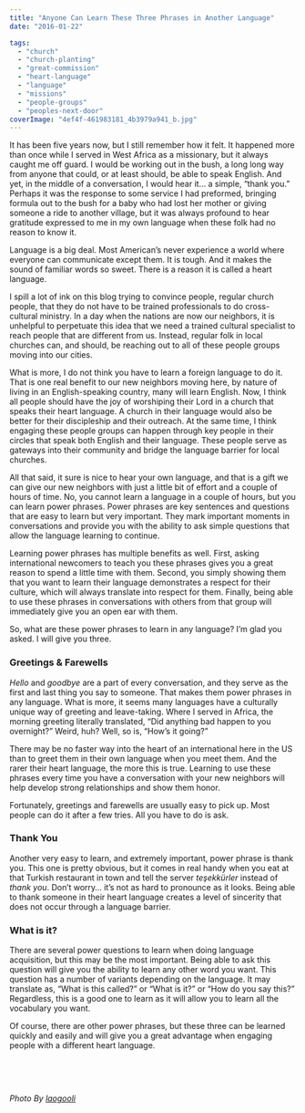 ```yaml
---
title: "Anyone Can Learn These Three Phrases in Another Language"
date: "2016-01-22"

tags: 
  - "church"
  - "church-planting"
  - "great-commission"
  - "heart-language"
  - "language"
  - "missions"
  - "people-groups"
  - "peoples-next-door"
coverImage: "4ef4f-461983181_4b3979a941_b.jpg"
---
```


It has been five years now, but I still remember how it felt. It happened more than once while I served in West Africa as a missionary, but it always caught me off guard. I would be working out in the bush, a long long way from anyone that could, or at least should, be able to speak English. And yet, in the middle of a conversation, I would hear it… a simple, “thank you.” Perhaps it was the response to some service I had preformed, bringing formula out to the bush for a baby who had lost her mother or giving someone a ride to another village, but it was always profound to hear gratitude expressed to me in my own language when these folk had no reason to know it.

Language is a big deal. Most American’s never experience a world where everyone can communicate except them. It is tough. And it makes the sound of familiar words so sweet. There is a reason it is called a heart language.

I spill a lot of ink on this blog trying to convince people, regular church people, that they do not have to be trained professionals to do cross-cultural ministry. In a day when the nations are now our neighbors, it is unhelpful to perpetuate this idea that we need a trained cultural specialist to reach people that are different from us. Instead, regular folk in local churches can, and should, be reaching out to all of these people groups moving into our cities.

What is more, I do not think you have to learn a foreign language to do it. That is one real benefit to our new neighbors moving here, by nature of living in an English-speaking country, many will learn English. Now, I think all people should have the joy of worshiping their Lord in a church that speaks their heart language. A church in their language would also be better for their discipleship and their outreach. At the same time, I think engaging these people groups can happen through key people in their circles that speak both English and their language. These people serve as gateways into their community and bridge the language barrier for local churches.

All that said, it sure is nice to hear your own language, and that is a gift we can give our new neighbors with just a little bit of effort and a couple of hours of time. No, you cannot learn a language in a couple of hours, but you can learn power phrases. Power phrases are key sentences and questions that are easy to learn but very important. They mark important moments in conversations and provide you with the ability to ask simple questions that allow the language learning to continue.

Learning power phrases has multiple benefits as well. First, asking international newcomers to teach you these phrases gives you a great reason to spend a little time with them. Second, you simply showing them that you want to learn their language demonstrates a respect for their culture, which will always translate into respect for them. Finally, being able to use these phrases in conversations with others from that group will immediately give you an open ear with them.

So, what are these power phrases to learn in any language? I’m glad you asked. I will give you three.

### **Greetings & Farewells**

_Hello_ and _goodbye_ are a part of every conversation, and they serve as the first and last thing you say to someone. That makes them power phrases in any language. What is more, it seems many languages have a culturally unique way of greeting and leave-taking. Where I served in Africa, the morning greeting literally translated, “Did anything bad happen to you overnight?” Weird, huh? Well, so is, “How’s it going?”

There may be no faster way into the heart of an international here in the US than to greet them in their own language when you meet them. And the rarer their heart language, the more this is true. Learning to use these phrases every time you have a conversation with your new neighbors will help develop strong relationships and show them honor.

Fortunately, greetings and farewells are usually easy to pick up. Most people can do it after a few tries. All you have to do is ask.

### **Thank You**

Another very easy to learn, and extremely important, power phrase is thank you. This one is pretty obvious, but it comes in real handy when you eat at that Turkish restaurant in town and tell the server _teşekkürler_ instead of _thank you_. Don’t worry… it’s not as hard to pronounce as it looks. Being able to thank someone in their heart language creates a level of sincerity that does not occur through a language barrier.

### **What is it?**

There are several power questions to learn when doing language acquisition, but this may be the most important. Being able to ask this question will give you the ability to learn any other word you want. This question has a number of variants depending on the language. It may translate as, “What is this called?” or “What is it?” or “How do you say this?” Regardless, this is a good one to learn as it will allow you to learn all the vocabulary you want.

Of course, there are other power phrases, but these three can be learned quickly and easily and will give you a great advantage when engaging people with a different heart language.

 

 

_Photo By [laogooli](http://www.flickr.com/photos/96556635@N00/461983181/)_
